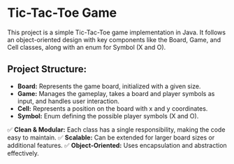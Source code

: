 # Tic-Tac-Toe Game

This project is a simple Tic-Tac-Toe game implementation in Java. It follows an object-oriented design with key components like the Board, Game, and Cell classes, along with an enum for Symbol (X and O).

## Project Structure:
- **Board:** Represents the game board, initialized with a given size.
- **Game:** Manages the gameplay, takes a board and player symbols as input, and handles user interaction.
- **Cell:** Represents a position on the board with x and y coordinates.
- **Symbol:** Enum defining the possible player symbols (X and O).

✅ **Clean & Modular:** Each class has a single responsibility, making the code easy to maintain.
✅ **Scalable:** Can be extended for larger board sizes or additional features.
✅ **Object-Oriented:** Uses encapsulation and abstraction effectively.